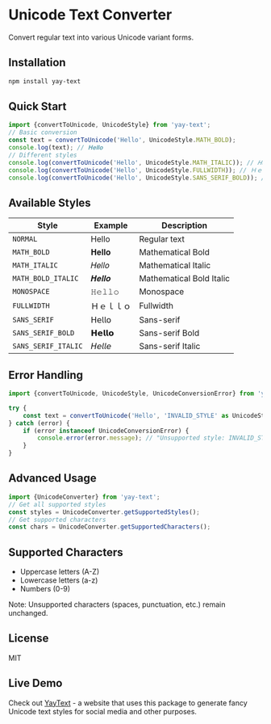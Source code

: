 # Unicode Text Converter

Convert regular text into various Unicode variant forms.

## Installation

```bash
npm install yay-text
```

## Quick Start

```typescript
import {convertToUnicode, UnicodeStyle} from 'yay-text';
// Basic conversion
const text = convertToUnicode('Hello', UnicodeStyle.MATH_BOLD);
console.log(text); // 𝐇𝐞𝐥𝐥𝐨
// Different styles
console.log(convertToUnicode('Hello', UnicodeStyle.MATH_ITALIC)); // 𝐻𝑒𝑙𝑙𝑜
console.log(convertToUnicode('Hello', UnicodeStyle.FULLWIDTH)); // Ｈｅｌｌｏ
console.log(convertToUnicode('Hello', UnicodeStyle.SANS_SERIF_BOLD)); // 𝗛𝗲𝗹𝗹𝗼
```

## Available Styles

| Style               | Example    | Description              |
|---------------------|------------|--------------------------|
| `NORMAL`            | Hello      | Regular text             |
| `MATH_BOLD`         | 𝐇𝐞𝐥𝐥𝐨 | Mathematical Bold        |
| `MATH_ITALIC`       | 𝐻𝑒𝑙𝑙𝑜 | Mathematical Italic      |
| `MATH_BOLD_ITALIC`  | 𝑯𝒆𝒍𝒍𝒐 | Mathematical Bold Italic |
| `MONOSPACE`         | 𝙷𝚎𝚕𝚕𝚘 | Monospace                |
| `FULLWIDTH`         | Ｈｅｌｌｏ      | Fullwidth                |
| `SANS_SERIF`        | 𝖧𝖾𝗅𝗅𝗈 | Sans-serif               |
| `SANS_SERIF_BOLD`   | 𝗛𝗲𝗹𝗹𝗼 | Sans-serif Bold          |
| `SANS_SERIF_ITALIC` | 𝘏𝘦𝘭𝘭𝘦 | Sans-serif Italic        |

## Error Handling

```typescript
import {convertToUnicode, UnicodeStyle, UnicodeConversionError} from 'yay-text';

try {
    const text = convertToUnicode('Hello', 'INVALID_STYLE' as UnicodeStyle);
} catch (error) {
    if (error instanceof UnicodeConversionError) {
        console.error(error.message); // "Unsupported style: INVALID_STYLE"
    }
}
```

## Advanced Usage

```typescript
import {UnicodeConverter} from 'yay-text';
// Get all supported styles
const styles = UnicodeConverter.getSupportedStyles();
// Get supported characters
const chars = UnicodeConverter.getSupportedCharacters();
```

## Supported Characters

- Uppercase letters (A-Z)
- Lowercase letters (a-z)
- Numbers (0-9)

Note: Unsupported characters (spaces, punctuation, etc.) remain unchanged.

## License

MIT

## Live Demo

Check out [YayText](https://yaytext.app/) - a website that uses this package to generate fancy Unicode text styles for social media and other purposes.
